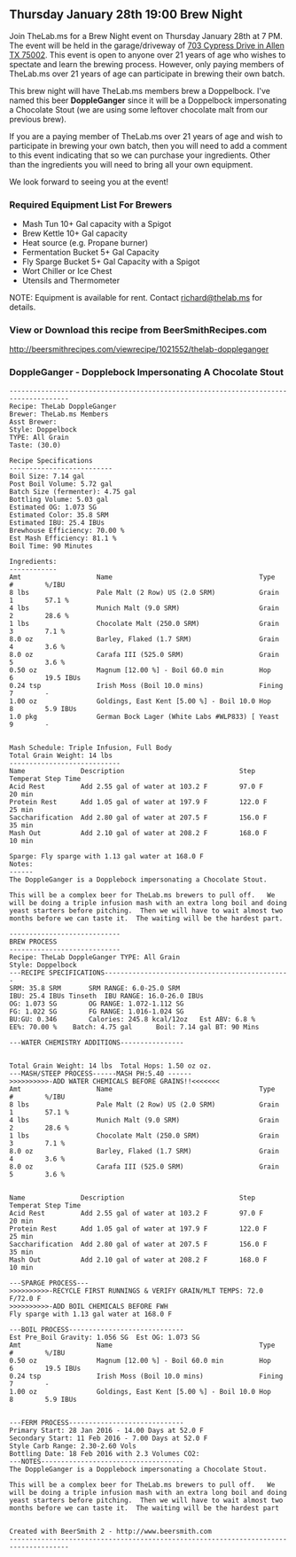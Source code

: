 Thursday January 28th 19:00 Brew Night
--------------------------------------

Join TheLab.ms for a Brew Night event on Thursday January 28th at 7 PM.
The event will be held in the garage/driveway of [703 Cypress Drive in
Allen TX 75002](https://goo.gl/maps/l7MTr). This event is open to anyone
over 21 years of age who wishes to spectate and learn the brewing
process. However, only paying members of TheLab.ms over 21 years of age
can participate in brewing their own batch.

This brew night will have TheLab.ms members brew a Doppelbock. I've
named this beer **DoppleGanger** since it will be a Doppelbock
impersonating a Chocolate Stout (we are using some leftover chocolate
malt from our previous brew).

If you are a paying member of TheLab.ms over 21 years of age and wish to
participate in brewing your own batch, then you will need to add a
comment to this event indicating that so we can purchase your
ingredients. Other than the ingredients you will need to bring all your
own equipment.

We look forward to seeing you at the event!

### Required Equipment List For Brewers

-   Mash Tun 10+ Gal capacity with a Spigot
-   Brew Kettle 10+ Gal capacity
-   Heat source (e.g. Propane burner)
-   Fermentation Bucket 5+ Gal Capacity
-   Fly Sparge Bucket 5+ Gal Capacity with a Spigot
-   Wort Chiller or Ice Chest
-   Utensils and Thermometer

NOTE: Equipment is available for rent. Contact
[richard@thelab.ms](mailto://richard@thelab.ms) for details.

### View or Download this recipe from BeerSmithRecipes.com

[<http://beersmithrecipes.com/viewrecipe/1021552/thelab-doppleganger>](http://beersmithrecipes.com/viewrecipe/1021552/thelab-doppleganger)

### DoppleGanger - Dopplebock Impersonating A Chocolate Stout

    -------------------------------------------------------------------------------------
    Recipe: TheLab DoppleGanger
    Brewer: TheLab.ms Members
    Asst Brewer: 
    Style: Doppelbock
    TYPE: All Grain
    Taste: (30.0) 

    Recipe Specifications
    --------------------------
    Boil Size: 7.14 gal
    Post Boil Volume: 5.72 gal
    Batch Size (fermenter): 4.75 gal   
    Bottling Volume: 5.03 gal
    Estimated OG: 1.073 SG
    Estimated Color: 35.8 SRM
    Estimated IBU: 25.4 IBUs
    Brewhouse Efficiency: 70.00 %
    Est Mash Efficiency: 81.1 %
    Boil Time: 90 Minutes

    Ingredients:
    ------------
    Amt                   Name                                     Type          #        %/IBU         
    8 lbs                 Pale Malt (2 Row) US (2.0 SRM)           Grain         1        57.1 %        
    4 lbs                 Munich Malt (9.0 SRM)                    Grain         2        28.6 %        
    1 lbs                 Chocolate Malt (250.0 SRM)               Grain         3        7.1 %         
    8.0 oz                Barley, Flaked (1.7 SRM)                 Grain         4        3.6 %         
    8.0 oz                Carafa III (525.0 SRM)                   Grain         5        3.6 %         
    0.50 oz               Magnum [12.00 %] - Boil 60.0 min         Hop           6        19.5 IBUs     
    0.24 tsp              Irish Moss (Boil 10.0 mins)              Fining        7        -             
    1.00 oz               Goldings, East Kent [5.00 %] - Boil 10.0 Hop           8        5.9 IBUs      
    1.0 pkg               German Bock Lager (White Labs #WLP833) [ Yeast         9        -             


    Mash Schedule: Triple Infusion, Full Body
    Total Grain Weight: 14 lbs
    ----------------------------
    Name              Description                             Step Temperat Step Time     
    Acid Rest         Add 2.55 gal of water at 103.2 F        97.0 F        20 min        
    Protein Rest      Add 1.05 gal of water at 197.9 F        122.0 F       25 min        
    Saccharification  Add 2.80 gal of water at 207.5 F        156.0 F       35 min        
    Mash Out          Add 2.10 gal of water at 208.2 F        168.0 F       10 min        

    Sparge: Fly sparge with 1.13 gal water at 168.0 F
    Notes:
    ------
    The DoppleGanger is a Dopplebock impersonating a Chocolate Stout.

    This will be a complex beer for TheLab.ms brewers to pull off.   We will be doing a triple infusion mash with an extra long boil and doing yeast starters before pitching.  Then we will have to wait almost two months before we can taste it.  The waiting will be the hardest part.

    ----------------------------
    BREW PROCESS
    ----------------------------
    Recipe: TheLab DoppleGanger TYPE: All Grain
    Style: Doppelbock
    ---RECIPE SPECIFICATIONS-----------------------------------------------
    SRM: 35.8 SRM       SRM RANGE: 6.0-25.0 SRM
    IBU: 25.4 IBUs Tinseth  IBU RANGE: 16.0-26.0 IBUs
    OG: 1.073 SG        OG RANGE: 1.072-1.112 SG
    FG: 1.022 SG        FG RANGE: 1.016-1.024 SG
    BU:GU: 0.346        Calories: 245.8 kcal/12oz   Est ABV: 6.8 %      
    EE%: 70.00 %    Batch: 4.75 gal      Boil: 7.14 gal BT: 90 Mins

    ---WATER CHEMISTRY ADDITIONS----------------


    Total Grain Weight: 14 lbs  Total Hops: 1.50 oz oz.
    ---MASH/STEEP PROCESS------MASH PH:5.40 ------
    >>>>>>>>>>-ADD WATER CHEMICALS BEFORE GRAINS!!<<<<<<<
    Amt                   Name                                     Type          #        %/IBU         
    8 lbs                 Pale Malt (2 Row) US (2.0 SRM)           Grain         1        57.1 %        
    4 lbs                 Munich Malt (9.0 SRM)                    Grain         2        28.6 %        
    1 lbs                 Chocolate Malt (250.0 SRM)               Grain         3        7.1 %         
    8.0 oz                Barley, Flaked (1.7 SRM)                 Grain         4        3.6 %         
    8.0 oz                Carafa III (525.0 SRM)                   Grain         5        3.6 %         


    Name              Description                             Step Temperat Step Time     
    Acid Rest         Add 2.55 gal of water at 103.2 F        97.0 F        20 min        
    Protein Rest      Add 1.05 gal of water at 197.9 F        122.0 F       25 min        
    Saccharification  Add 2.80 gal of water at 207.5 F        156.0 F       35 min        
    Mash Out          Add 2.10 gal of water at 208.2 F        168.0 F       10 min        

    ---SPARGE PROCESS---
    >>>>>>>>>>-RECYCLE FIRST RUNNINGS & VERIFY GRAIN/MLT TEMPS: 72.0 F/72.0 F
    >>>>>>>>>>-ADD BOIL CHEMICALS BEFORE FWH
    Fly sparge with 1.13 gal water at 168.0 F

    ---BOIL PROCESS-----------------------------
    Est Pre_Boil Gravity: 1.056 SG  Est OG: 1.073 SG
    Amt                   Name                                     Type          #        %/IBU         
    0.50 oz               Magnum [12.00 %] - Boil 60.0 min         Hop           6        19.5 IBUs     
    0.24 tsp              Irish Moss (Boil 10.0 mins)              Fining        7        -             
    1.00 oz               Goldings, East Kent [5.00 %] - Boil 10.0 Hop           8        5.9 IBUs      


    ---FERM PROCESS-----------------------------
    Primary Start: 28 Jan 2016 - 14.00 Days at 52.0 F
    Secondary Start: 11 Feb 2016 - 7.00 Days at 52.0 F
    Style Carb Range: 2.30-2.60 Vols
    Bottling Date: 18 Feb 2016 with 2.3 Volumes CO2: 
    ---NOTES------------------------------------
    The DoppleGanger is a Dopplebock impersonating a Chocolate Stout.

    This will be a complex beer for TheLab.ms brewers to pull off.   We will be doing a triple infusion mash with an extra long boil and doing yeast starters before pitching.  Then we will have to wait almost two months before we can taste it.  The waiting will be the hardest part


    Created with BeerSmith 2 - http://www.beersmith.com
    -------------------------------------------------------------------------------------
